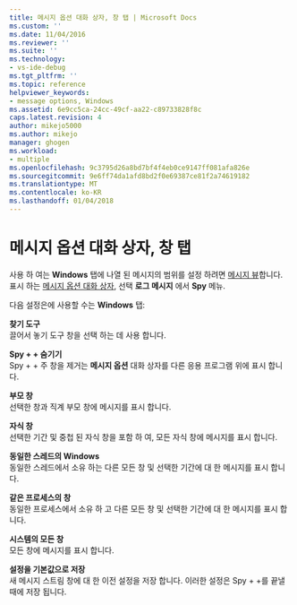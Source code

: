 ```yaml
---
title: 메시지 옵션 대화 상자, 창 탭 | Microsoft Docs
ms.custom: ''
ms.date: 11/04/2016
ms.reviewer: ''
ms.suite: ''
ms.technology:
- vs-ide-debug
ms.tgt_pltfrm: ''
ms.topic: reference
helpviewer_keywords:
- message options, Windows
ms.assetid: 6e9cc5ca-24cc-49cf-aa22-c89733828f8c
caps.latest.revision: 4
author: mikejo5000
ms.author: mikejo
manager: ghogen
ms.workload:
- multiple
ms.openlocfilehash: 9c3795d26a8bd7bf4f4eb0ce9147ff081afa826e
ms.sourcegitcommit: 9e6ff74da1afd8bd2f0e69387ce81f2a74619182
ms.translationtype: MT
ms.contentlocale: ko-KR
ms.lasthandoff: 01/04/2018
---
```

# <a name="windows-tab-message-options-dialog-box"></a>메시지 옵션 대화 상자, 창 탭
사용 하 여는 **Windows** 탭에 나열 된 메시지의 범위를 설정 하려면 [메시지 뷰](../debugger/messages-view.md)합니다. 표시 하는 [메시지 옵션 대화 상자](../debugger/message-options-dialog-box.md), 선택 **로그 메시지** 에서 **Spy** 메뉴.  
  
 다음 설정은에 사용할 수는 **Windows** 탭:  
  
 **찾기 도구**  
 끌어서 놓기 도구 창을 선택 하는 데 사용 합니다.  
  
 **Spy + + 숨기기**  
 Spy + + 주 창을 제거는 **메시지 옵션** 대화 상자를 다른 응용 프로그램 위에 표시 합니다.  
  
 **부모 창**  
 선택한 창과 직계 부모 창에 메시지를 표시 합니다.  
  
 **자식 창**  
 선택한 기간 및 중첩 된 자식 창을 포함 하 여, 모든 자식 창에 메시지를 표시 합니다.  
  
 **동일한 스레드의 Windows**  
 동일한 스레드에서 소유 하는 다른 모든 창 및 선택한 기간에 대 한 메시지를 표시 합니다.  
  
 **같은 프로세스의 창**  
 동일한 프로세스에서 소유 하 고 다른 모든 창 및 선택한 기간에 대 한 메시지를 표시 합니다.  
  
 **시스템의 모든 창**  
 모든 창에 메시지를 표시 합니다.  
  
 **설정을 기본값으로 저장**  
 새 메시지 스트림 창에 대 한 이전 설정을 저장 합니다. 이러한 설정은 Spy + +를 끝낼 때에 저장 됩니다.
